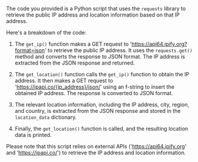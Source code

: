 The code you provided is a Python script that uses the `requests` library to retrieve the public IP address and location information based on that IP address.

Here's a breakdown of the code:

1. The `get_ip()` function makes a GET request to 'https://api64.ipify.org?format=json' to retrieve the public IP address. It uses the `requests.get()` method and converts the response to JSON format. The IP address is extracted from the JSON response and returned.

2. The `get_location()` function calls the `get_ip()` function to obtain the IP address. It then makes a GET request to 'https://ipapi.co/{ip_address}/json/' using an f-string to insert the obtained IP address. The response is converted to JSON format.

3. The relevant location information, including the IP address, city, region, and country, is extracted from the JSON response and stored in the `location_data` dictionary.

4. Finally, the `get_location()` function is called, and the resulting location data is printed.

Please note that this script relies on external APIs ('https://api64.ipify.org' and 'https://ipapi.co/') to retrieve the IP address and location information.
